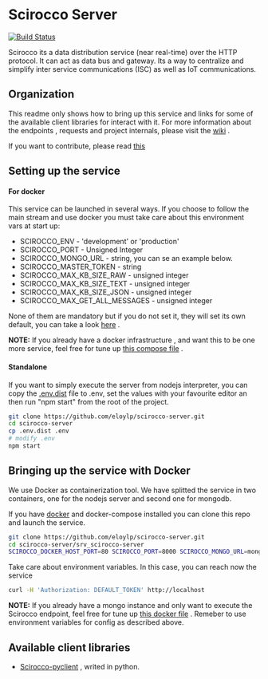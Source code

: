 
# Scirocco Server
[![Build Status](https://travis-ci.org/eloylp/scirocco-server.svg?branch=develop)](https://travis-ci.org/eloylp/scirocco-server)

Scirocco its a data distribution service (near real-time) over the HTTP protocol. It can act as data bus and gateway. Its a way to centralize and simplify inter service communications (ISC) as well as IoT communications.

## Organization

This readme only shows how to bring up this service and links for some of the available client libraries for interact with it.
For more information about the endpoints , requests and project internals, please visit the [wiki](../../wiki) .

If you want to contribute, please read [this](CONTRIBUTING.md)

## Setting up the service

#### For docker

This service can be launched in several ways. If you choose to follow the main stream and use docker you must take care about 
this environment vars at start up:

 * SCIROCCO_ENV                   - 'development' or 'production'
 * SCIROCCO_PORT                  -  Unsigned Integer
 * SCIROCCO_MONGO_URL             -  string, you can se an example below.
 * SCIROCCO_MASTER_TOKEN          -  string
 * SCIROCCO_MAX_KB_SIZE_RAW       -  unsigned integer
 * SCIROCCO_MAX_KB_SIZE_TEXT      -  unsigned integer
 * SCIROCCO_MAX_KB_SIZE_JSON      -  unsigned integer
 * SCIROCCO_MAX_GET_ALL_MESSAGES  -  unsigned integer
 
None of them are mandatory but if you do not set it, they will set its own default, you can take a look [here](config.js) .

**NOTE:** If you already have a docker infrastructure , and want this to be one more service, feel free for tune up [this compose file](srv_scirocco-server/docker-compose.yml) .

#### Standalone
If you want to simply execute the server from nodejs interpreter, you can copy the [.env.dist](.env.dist) file to .env,
set the values with your favourite editor an then run "npm start" from the root of the project.

```bash
git clone https://github.com/eloylp/scirocco-server.git
cd scirocco-server
cp .env.dist .env
# modify .env
npm start
```
## Bringing up the service with Docker

We use Docker as containerization tool. We have splitted the service in two containers, one for the nodejs server and second one
for mongodb.

If you have [docker](https://www.docker.com/) and docker-compose installed you can clone this repo and launch the service.

```bash
git clone https://github.com/eloylp/scirocco-server.git
cd scirocco-server/srv_scirocco-server
SCIROCCO_DOCKER_HOST_PORT=80 SCIROCCO_PORT=8000 SCIROCCO_MONGO_URL=mongodb://scirocco-db/scirocco-server docker-compose up
```
Take care about environment variables. In this case, you can reach now the service

```bash
curl -H 'Authorization: DEFAULT_TOKEN' http://localhost
```

**NOTE:** If you already have a mongo instance and only want to execute the Scirocco endpoint, feel free for tune up [this docker file](srv_scirocco-server/node/Dockerfile) . Remeber to use environment variables for config as described above.


## Available client libraries
* [Scirocco-pyclient](https://github.com/eloylp/scirocco-pyclient) , writed in python.
